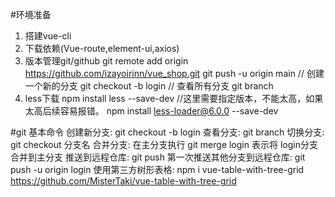 #环境准备
1. 搭建vue-cli
2. 下载依赖(Vue-route,element-ui,axios)
3. 版本管理git/github
    git remote add origin https://github.com/izayoirinn/vue_shop.git
    git push -u origin main
    // 创建一个新的分支
    git checkout -b login
    // 查看所有分支
    git branch
4. less下载
    npm install less --save-dev
    //这里需要指定版本，不能太高，如果太高后续容易报错。
    npm install less-loader@6.0.0 --save-dev

#git 基本命令
    创建新分支: git checkout -b login
    查看分支: git branch
    切换分支: git checkout 分支名
    合并分支: 在主分支执行 git merge login 表示将 login分支合并到主分支
    推送到远程仓库: git push
    第一次推送其他分支到远程仓库: git push -u origin login
使用第三方树形表格:
    npm i vue-table-with-tree-grid
    https://github.com/MisterTaki/vue-table-with-tree-grid
